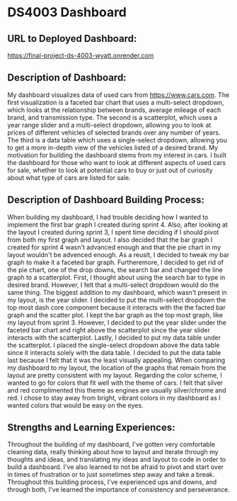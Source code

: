 # DS4003 Dashboard
## URL to Deployed Dashboard:
https://final-project-ds-4003-wyatt.onrender.com

## Description of Dashboard: 
My dashboard visualizes data of used cars from https://www.cars.com. The first visualization is a faceted bar chart that uses a multi-select dropdown, which looks at the relationship between brands, average mileage of each brand, and transmission type. The second is a scatterplot, which uses a year range slider and a multi-select dropdown, allowing you to look at prices of different vehicles of selected brands over any number of years. The third is a data table which uses a single-select dropdown, allowing you to get a more in-depth view of the vehicles listed of a desired brand. My motivation for building the dashboard stems from my interest in cars. I built the dashboard for those who want to look at different aspects of used cars for sale, whether to look at potential cars to buy or just out of curiosity about what type of cars are listed for sale. 

## Description of Dashboard Building Process: 
When building my dashboard, I had trouble deciding how I wanted to implement the first bar graph I created during sprint 4. Also, after looking at the layout I created during sprint 3, I spent time deciding if I should pivot from both my first graph and layout. I also decided that the bar graph I created for sprint 4 wasn't advanced enough and that the pie chart in my layout wouldn't be advenced enough. As a reuslt, I decided to tweak my bar graph to make it a faceted bar graph. Furtheremore, I decided to get rid of the pie chart, one of the drop downs, the search bar and changed the line graph to a scatterplot. First, I thought about using the search bar to type in desired brand. However, I felt that a multi-select dropdown would do the same thing. The biggest addition to my dashboard, which wasn't present in my layout, is the year slider. I decided to put the multi-select dropdown the top most dash core component because it interacts with the the facted bar graph and the scatter plot. I kept the bar graph as the top most graph, like my layout from sprint 3. However, I decided to put the year slider under the faceted bar chart and right above the scatterplot since the year slider interacts with the scatterplot. Lastly, I decided to put my data table under the scatterplot. I placed the single-select dropdown above the data table since it interacts solely with the data table. I decided to put the data table last because I felt that it was the least visually appealing. When comparing my dashboard to my layout, the location of the graphs that remain from the layout are pretty consistent with my layout. Regarding the color scheme, I wanted to go for colors that fit well with the theme of cars. I felt that silver and red complimented this theme as engines are usually silver/chrome and red. I chose to stay away from bright, vibrant colors in my dashboard as I wanted colors that would be easy on the eyes. 

## Strengths and Learning Experiences:
Throughout the building of my dashboard, I've gotten very comfortable cleaning data, really thinking about how to layout and iterate through my thoughts and ideas, and translating my ideas and layout to code in order to build a dashboard. I've also learned to not be afraid to pivot and start over in times of frustration or to just sometimes step away and take a break. Throughout this building process, I've experienced ups and downs, and through both, I've learned the importance of consistency and perseverance. 

